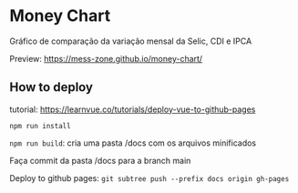 # Money Chart

Gráfico de comparação da variação mensal da Selic, CDI e IPCA

Preview: https://mess-zone.github.io/money-chart/


## How to deploy
tutorial: https://learnvue.co/tutorials/deploy-vue-to-github-pages

`npm run install`

`npm run build`: cria uma pasta /docs com os arquivos minificados

Faça commit da pasta /docs para a branch main

Deploy to github pages:
`git subtree push --prefix docs origin gh-pages`



